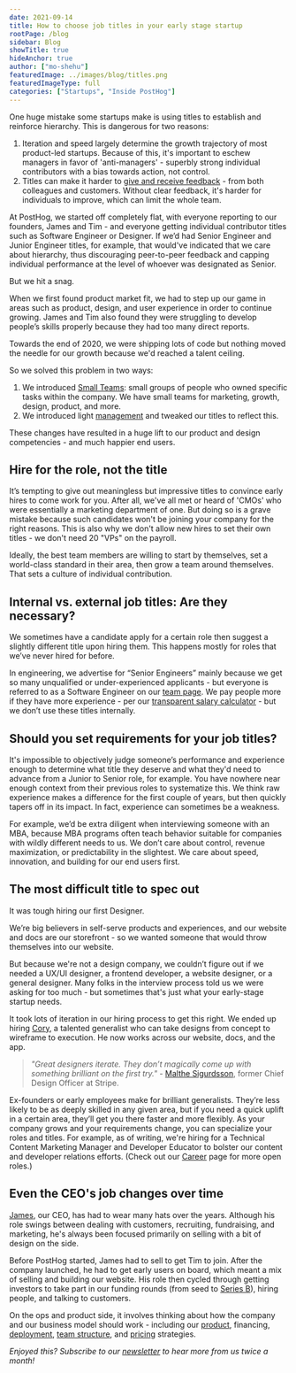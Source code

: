 ```yaml
---
date: 2021-09-14
title: How to choose job titles in your early stage startup
rootPage: /blog
sidebar: Blog
showTitle: true
hideAnchor: true
author: ["mo-shehu"]
featuredImage: ../images/blog/titles.png
featuredImageType: full
categories: ["Startups", "Inside PostHog"]
---
```


One huge mistake some startups make is using titles to establish and reinforce hierarchy. This is dangerous for two reasons:

1. Iteration and speed largely determine the growth trajectory of most product-led startups. Because of this, it's important to eschew managers in favor of 'anti-managers' - superbly strong individual contributors with a bias towards action, not control.
2. Titles can make it harder to [give and receive feedback](https://posthog.com/handbook/people/feedback) - from both colleagues and customers. Without clear feedback, it's harder for individuals to improve, which can limit the whole team.

At PostHog, we started off completely flat, with everyone reporting to our founders, James and Tim - and everyone getting individual contributor titles such as Software Engineer or Designer. If we’d had Senior Engineer and Junior Engineer titles, for example, that would've indicated that we care about hierarchy, thus discouraging peer-to-peer feedback and capping individual performance at the level of whoever was designated as Senior.

But we hit a snag.

When we first found product market fit, we had to step up our game in areas such as product, design, and user experience in order to continue growing. James and Tim also found they were struggling to develop people’s skills properly because they had too many direct reports.

Towards the end of 2020, we were shipping lots of code but nothing moved the needle for our growth because we'd reached a talent ceiling.

So we solved this problem in two ways:

1. We introduced [Small Teams](https://posthog.com/handbook/people/team-structure/why-small-teams): small groups of people who owned specific tasks within the company. We have small teams for marketing, growth, design, product, and more.
2. We introduced light [management](https://posthog.com/handbook/company/management) and tweaked our titles to reflect this.

These changes have resulted in a huge lift to our product and design competencies - and much happier end users.

## Hire for the role, not the title

It’s tempting to give out meaningless but impressive titles to convince early hires to come work for you. After all, we've all met or heard of 'CMOs' who were essentially a marketing department of one. But doing so is a grave mistake because such candidates won't be joining your company for the right reasons. This is also why we don't allow new hires to set their own titles - we don't need 20 "VPs" on the payroll.

Ideally, the best team members are willing to start by themselves, set a world-class standard in their area, then grow a team around themselves. That sets a culture of individual contribution.

## Internal vs. external job titles: Are they necessary?

We sometimes have a candidate apply for a certain role then suggest a slightly different title upon hiring them. This happens mostly for roles that we’ve never hired for before.

In engineering, we advertise for “Senior Engineers” mainly because we get so many unqualified or under-experienced applicants - but everyone is referred to as a Software Engineer on our [team page](https://posthog.com/handbook/company/team). We pay people more if they have more experience - per our [transparent salary calculator](https://posthog.com/handbook/people/compensation) - but we don’t use these titles internally.

## Should you set requirements for your job titles?

It's impossible to objectively judge someone’s performance and experience enough to determine what title they deserve and what they'd need to advance from a Junior to Senior role, for example. You have nowhere near enough context from their previous roles to systematize this. We think raw experience makes a difference for the first couple of years, but then quickly tapers off in its impact. In fact, experience can sometimes be a weakness. 

For example, we’d be extra diligent when interviewing someone with an MBA, because MBA programs often teach behavior suitable for companies with wildly different needs to us. We don’t care about control, revenue maximization, or predictability in the slightest. We care about speed, innovation, and building for our end users first.

## The most difficult title to spec out

It was tough hiring our first Designer.

We’re big believers in self-serve products and experiences, and our website and docs are our storefront - so we wanted someone that would throw themselves into our website.

But because we're not a design company, we couldn’t figure out if we needed a UX/UI designer, a frontend developer, a website designer, or a general designer. Many folks in the interview process told us we were asking for too much - but sometimes that's just what your early-stage startup needs.

It took lots of iteration in our hiring process to get this right. We ended up hiring [Cory](https://www.linkedin.com/in/corywatilo/), a talented generalist who can take designs from concept to wireframe to execution. He now works across our website, docs, and the app.

> _"Great designers iterate. They don’t magically come up with something brilliant on the first try."_ - [Malthe Sigurdsson](https://www.linkedin.com/in/malthe/), former Chief Design Officer at Stripe.

Ex-founders or early employees make for brilliant generalists. They’re less likely to be as deeply skilled in any given area, but if you need a quick uplift in a certain area, they’ll get you there faster and more flexibly. As your company grows and your requirements change, you can specialize your roles and titles. For example, as of writing, we're hiring for a Technical Content Marketing Manager and Developer Educator to bolster our content and developer relations efforts. (Check out our [Career](https://posthog.com/careers) page for more open roles.)

## Even the CEO's job changes over time

[James](https://www.linkedin.com/in/j-hawkins/), our CEO, has had to wear many hats over the years. Although his role swings between dealing with customers, recruiting, fundraising, and marketing, he's always been focused primarily on selling with a bit of design on the side.

Before PostHog started, James had to sell to get Tim to join. After the company launched, he had to get early users on board, which meant a mix of selling and building our website. His role then cycled through getting investors to take part in our funding rounds (from seed to [Series B](https://twitter.com/posthog/status/1402988140332154888)), hiring people, and talking to customers.

On the ops and product side, it involves thinking about how the company and our business model should work - including our [product](https://posthog.com/handbook/strategy/roadmap), financing, [deployment](https://posthog.com/docs/self-host), [team structure](https://posthog.com/handbook/people/team-structure/team-structure), and [pricing](https://posthog.com/pricing) strategies.

_Enjoyed this? Subscribe to our [newsletter](https://posthog.com/newsletter) to hear more from us twice a month!_
